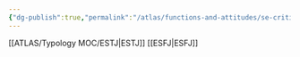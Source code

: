 ```yaml
---
{"dg-publish":true,"permalink":"/atlas/functions-and-attitudes/se-critic/"}
---
```



[[ATLAS/Typology MOC/ESTJ\|ESTJ]]
[[ESFJ\|ESFJ]]
